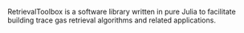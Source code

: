 RetrievalToolbox is a software library written in pure Julia to facilitate building trace gas retrieval algorithms and related applications.
